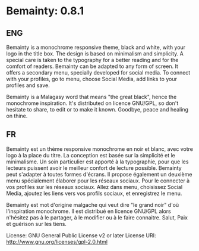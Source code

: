 Bemainty: 0.8.1
========

ENG
---
Bemainty is a monochrome responsive theme, black and white, with your logo in the title box. The design is based on minimalism and simplicity. A special care is taken to the typography for a better reading and for the comfort of readers.
Bemainty can be adapted to any form of screen. It offers a secondary menu, specially developed for social media. To connect with your profiles, go to menu, choose Social Media, add links to your profiles and save.

Bemainty is a Malagasy word that means "the great black", hence the monochrome inspiration.
It's distributed on licence GNU/GPL, so don't hesitate to share, to edit or to make it known.
Goodbye, peace and healing on thine.

FR
---

Bemainty est un thème responsive monochrome en noir et blanc, avec votre logo à la place du titre. La conception est basée sur la simplicité et le minimalisme. Un soin particulier est apporté à la typographie, pour que les lecteurs puissent avoir le meilleur confort de lecture possible. Bemainty peut s'adapter à toutes formes d'écrans. Il propose également un deuxième menu spécialement élaborer pour les réseaux sociaux. Pour le connecter à vos profiles sur les réseaux sociaux. Allez dans menu, choisissez Social Media, ajoutez les liens vers vos profils sociaux, et enregistrez le menu.

Bemainty est mot d'origine malgache qui veut dire "le grand noir" d'où l'inspiration monochrome. Il est distribué en licence GNU/GPL alors n'hésitez pas à le partager, à le modifier ou à le faire connaitre.
Salut, Paix et guérison sur les tiens.



License: GNU General Public License v2 or later
License URI: http://www.gnu.org/licenses/gpl-2.0.html

